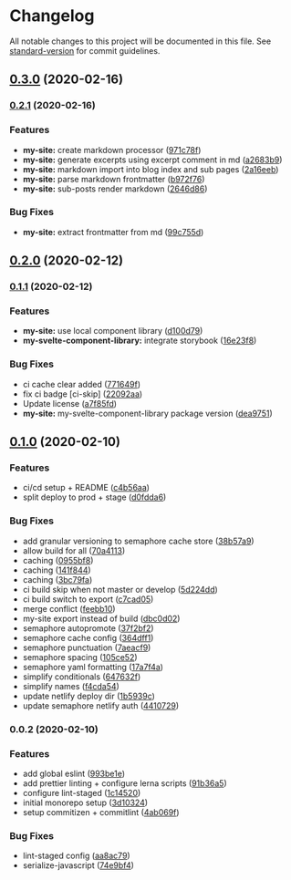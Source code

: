 # Changelog

All notable changes to this project will be documented in this file. See [standard-version](https://github.com/conventional-changelog/standard-version) for commit guidelines.

## [0.3.0](https://github.com/Studiobear/svelte-monorepo-starter/compare/v0.2.1...v0.3.0) (2020-02-16)

### [0.2.1](https://github.com/Studiobear/svelte-monorepo-starter/compare/v0.2.0...v0.2.1) (2020-02-16)


### Features

* **my-site:** create markdown processor ([971c78f](https://github.com/Studiobear/svelte-monorepo-starter/commit/971c78faff575ca216d75f24fa47c92086151b80))
* **my-site:** generate excerpts using excerpt comment in md ([a2683b9](https://github.com/Studiobear/svelte-monorepo-starter/commit/a2683b9ad6a4515f2e05a2a8fb5913ffe980546e))
* **my-site:** markdown import into blog index and sub pages ([2a16eeb](https://github.com/Studiobear/svelte-monorepo-starter/commit/2a16eeb94832a97cf265fa5b05351c67824e3196))
* **my-site:** parse markdown frontmatter ([b972f76](https://github.com/Studiobear/svelte-monorepo-starter/commit/b972f76827208a37b0c10dac15ea629b0a8977bd))
* **my-site:** sub-posts render markdown ([2646d86](https://github.com/Studiobear/svelte-monorepo-starter/commit/2646d869c7822e9b2449f532daec16acd1e0a0bc))


### Bug Fixes

* **my-site:** extract frontmatter from md ([99c755d](https://github.com/Studiobear/svelte-monorepo-starter/commit/99c755d8ff370ea0b7cec9d0fc68acc443bbeba9))

## [0.2.0](https://github.com/Studiobear/svelte-monorepo-starter/compare/v0.1.1...v0.2.0) (2020-02-12)

### [0.1.1](https://github.com/Studiobear/svelte-monorepo-starter/compare/v0.1.0...v0.1.1) (2020-02-12)


### Features

* **my-site:** use local component library ([d100d79](https://github.com/Studiobear/svelte-monorepo-starter/commit/d100d7910f5fe404d58c3cf891791fe1949a3c9c))
* **my-svelte-component-library:** integrate storybook ([16e23f8](https://github.com/Studiobear/svelte-monorepo-starter/commit/16e23f89ce916ef5af996153e01d1aa65d76301f))


### Bug Fixes

* ci cache clear added ([771649f](https://github.com/Studiobear/svelte-monorepo-starter/commit/771649fd742335fb50389585dc505584414eece8))
* fix ci badge [ci-skip] ([22092aa](https://github.com/Studiobear/svelte-monorepo-starter/commit/22092aa08618488228ef5f1b3585add29404e149))
* Update license ([a7f85fd](https://github.com/Studiobear/svelte-monorepo-starter/commit/a7f85fd115918c3de3803356372f3aeaee147f34))
* **my-site:** my-svelte-component-library package version ([dea9751](https://github.com/Studiobear/svelte-monorepo-starter/commit/dea9751dba3afcdf6502f2ff30252941750a9430))

## [0.1.0](https://github.com/Studiobear/svelte-monorepo-starter/compare/v0.0.2...v0.1.0) (2020-02-10)


### Features

* ci/cd setup + README ([c4b56aa](https://github.com/Studiobear/svelte-monorepo-starter/commit/c4b56aaa03087e18ec67ca85e84601c07869ab78))
* split deploy to prod + stage ([d0fdda6](https://github.com/Studiobear/svelte-monorepo-starter/commit/d0fdda6d5a9b1ab2a9f44ed7fc8d98145a1ab5a6))


### Bug Fixes

* add granular versioning to semaphore cache store ([38b57a9](https://github.com/Studiobear/svelte-monorepo-starter/commit/38b57a99dedf394c8432c65257d7b91a7b8f3400))
* allow build for all ([70a4113](https://github.com/Studiobear/svelte-monorepo-starter/commit/70a41136e7f340cb30387e62c0146c2b282032e7))
* caching ([0955bf8](https://github.com/Studiobear/svelte-monorepo-starter/commit/0955bf827df4322ae2158ef290847d300af1d10d))
* caching ([141f844](https://github.com/Studiobear/svelte-monorepo-starter/commit/141f844792d7e602ef85fd67179d35734a2ae8fb))
* caching ([3bc79fa](https://github.com/Studiobear/svelte-monorepo-starter/commit/3bc79faad0d36d74780c95a42b767a71220d98ca))
* ci build skip when not master or develop ([5d224dd](https://github.com/Studiobear/svelte-monorepo-starter/commit/5d224dd2cad01b74e200d4a84a429726bc2e1896))
* ci build switch to export ([c7cad05](https://github.com/Studiobear/svelte-monorepo-starter/commit/c7cad051d1971e9521d0d541c13e83a212d20d04))
* merge conflict ([feebb10](https://github.com/Studiobear/svelte-monorepo-starter/commit/feebb10c5f1212574c0a0d5926b4d23b93296b74))
* my-site export instead of build ([dbc0d02](https://github.com/Studiobear/svelte-monorepo-starter/commit/dbc0d025cc46041aa4182d8ce408d2f7771b7937))
* semaphore autopromote ([37f2bf2](https://github.com/Studiobear/svelte-monorepo-starter/commit/37f2bf2b8afe8eb7c0112f835b7590a159fdc9ce))
* semaphore cache config ([364dff1](https://github.com/Studiobear/svelte-monorepo-starter/commit/364dff1164bbe5385cb49e487463e5b3d1eb558f))
* semaphore punctuation ([7aeacf9](https://github.com/Studiobear/svelte-monorepo-starter/commit/7aeacf9ad0ba7137a0c8518ab608d113a73dde34))
* semaphore spacing ([105ce52](https://github.com/Studiobear/svelte-monorepo-starter/commit/105ce52b3d4bca959cc26f5c434c55626ff01f55))
* semaphore yaml formatting ([17a7f4a](https://github.com/Studiobear/svelte-monorepo-starter/commit/17a7f4a7b52426cab2c92766d23c3b50e0ded901))
* simplify conditionals ([647632f](https://github.com/Studiobear/svelte-monorepo-starter/commit/647632fd12cf393c75bc5890799806ea369e7ef1))
* simplify names ([f4cda54](https://github.com/Studiobear/svelte-monorepo-starter/commit/f4cda541d12ab5883bf1c4883fa2973992576b1d))
* update netlify deploy dir ([1b5939c](https://github.com/Studiobear/svelte-monorepo-starter/commit/1b5939cd3d8e7c0c05cf9696c28bc1bf1b574251))
* update semaphore netlify auth ([4410729](https://github.com/Studiobear/svelte-monorepo-starter/commit/4410729426410da7f8011357d899fc8e510211d4))

### 0.0.2 (2020-02-10)


### Features

* add global eslint ([993be1e](https://github.com/Studiobear/svelte-monorepo-starter/commit/993be1e104f5d9d0158255caf950bbdc19a837bd))
* add prettier linting + configure lerna scripts ([91b36a5](https://github.com/Studiobear/svelte-monorepo-starter/commit/91b36a57156137678a67cce5bd10f317a4982b58))
* configure lint-staged ([1c14520](https://github.com/Studiobear/svelte-monorepo-starter/commit/1c145208880675518898f50b5a103265d907e599))
* initial monorepo setup ([3d10324](https://github.com/Studiobear/svelte-monorepo-starter/commit/3d10324734e10ede773b2a14d40e92383ecb435a))
* setup commitizen + commitlint ([4ab069f](https://github.com/Studiobear/svelte-monorepo-starter/commit/4ab069f98626a7c2dcc880e6f763b92545c63c76))


### Bug Fixes

* lint-staged config ([aa8ac79](https://github.com/Studiobear/svelte-monorepo-starter/commit/aa8ac79c91ed030a78a7f7d315d2e815d872a8d5))
* serialize-javascript ([74e9bf4](https://github.com/Studiobear/svelte-monorepo-starter/commit/74e9bf4de4e73441e4e67d81f1bb8e0607b8e618))

